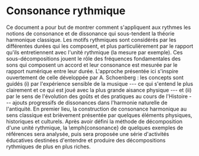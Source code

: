# Consonance rythmique

Ce document a pour but de montrer comment s'appliquent aux rythmes les notions de consonance et de dissonance qui sous-tendent la théorie harmonique classique.
Les motifs rythmiques sont considérés par les différentes durées qui les composent, et plus particulièrement par le rapport qu'ils entretiennent avec l'unité rythmique (la mesure par exemple).
Ces sous-décompositions jouent le rôle des fréquences fondamentales des sons qui composent un accord et leur consonance est mesurée par le rapport numérique entre leur durée.
L'approche présentée ici s'inspire ouvertement de celle développée par A. Schoenberg :
les concepts sont guidés (i) par l'expérience sensible de la musique --- ce qui s'entend le plus clairement et ce qui est joué avec la plus grande aisance physique --- et (ii) par le sens de l'évolution des goûts et des pratiques au cours de l'Histoire --- ajouts progressifs de dissonances dans l'harmonie naturelle de l'antiquité.
En premier lieu, la construction de consonance harmonique au sens classique est brièvement présentée par quelques éléments physiques, historiques et culturels.
Après avoir défini la méthode de décomposition d'une unité rythmique, la \emph{consonance} de quelques exemples de références sera analysée, puis sera proposée une série d'activités éducatives destinées d'entendre et produire des décompositions rythmiques de plus en plus riches.

```{tableofcontents}
```
